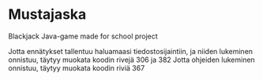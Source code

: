 # Mustajaska
Blackjack Java-game made for school project

Jotta ennätykset tallentuu haluamaasi tiedostosijaintiin, ja niiden lukeminen onnistuu, täytyy muokata koodin rivejä 306 ja 382
Jotta ohjeiden lukeminen onnistuu, täytyy muokata koodin riviä 367
